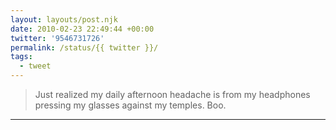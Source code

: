 ```yaml
---
layout: layouts/post.njk
date: 2010-02-23 22:49:44 +00:00
twitter: '9546731726'
permalink: /status/{{ twitter }}/
tags: 
  - tweet
---
```


> Just realized my daily afternoon headache is from my headphones pressing my glasses against my temples. Boo.

---
